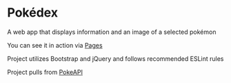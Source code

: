 # Pokédex
 
A web app that displays information and an image of a selected pokémon

You can see it in action via [Pages](https://divitoau.github.io/full-stack-immerson-project/)

Project utilizes Bootstrap and jQuery and follows recommended ESLint rules

Project pulls from [PokeAPI](pokeapi.co)